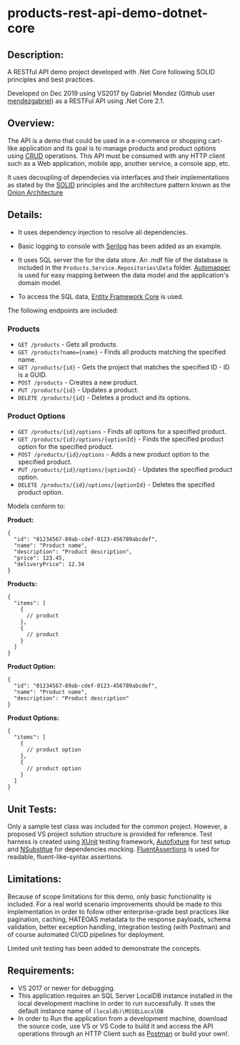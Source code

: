 # products-rest-api-demo-dotnet-core

## Description:
A RESTful API demo project developed with .Net Core following SOLID principles and best practices.

Developed on Dec 2019 using VS2017 by Gabriel Mendez (Github user [mendezgabriel](https://github.com/mendezgabriel)) as a RESTFul API using .Net Core 2.1. 

## Overview:
The API is a demo that could be used in a e-commerce or shopping cart-like application and its goal is to manage products and product options using [CRUD](https://en.wikipedia.org/wiki/Create,_read,_update_and_delete) operations. This API must be consumed with any HTTP client such as a Web application, mobile app, another service, a console app, etc. 

It uses decoupling of dependecies via interfaces and their implementations as stated by the [SOLID](https://en.wikipedia.org/wiki/SOLID) principles and the architecture pattern known as the [Onion Architecture](http://jeffreypalermo.com/blog/the-onion-architecture-part-1/)

## Details:
- It uses dependency injection to resolve all dependencies.

- Basic logging to console with [Serilog](https://github.com/serilog/serilog) has been added as an example.

- It uses SQL server the for the data store. An .mdf file of the database is included in the `Products.Service.Repositories\Data` folder. [Automapper](https://github.com/AutoMapper/AutoMapper) is used for easy mapping between the data model and the application's domain model.

- To access the SQL data, [Entity Framework Core](https://github.com/dotnet/efcore) is used.

The following endpoints are included:

### Products
* `GET /products` - Gets all products.
* `GET /products?name={name}` - Finds all products matching the specified name.
* `GET /products/{id}` - Gets the project that matches the specified ID - ID is a GUID.
* `POST /products` - Creates a new product.
* `PUT /products/{id}` - Updates a product.
* `DELETE /products/{id}` - Deletes a product and its options.

### Product Options
* `GET /products/{id}/options` - Finds all options for a specified product.
* `GET /products/{id}/options/{optionId}` - Finds the specified product option for the specified product.
* `POST /products/{id}/options` - Adds a new product option to the specified product.
* `PUT /products/{id}/options/{optionId}` - Updates the specified product option.
* `DELETE /products/{id}/options/{optionId}` - Deletes the specified product option.

Models conform to:

**Product:**
```
{
  "id": "01234567-89ab-cdef-0123-456789abcdef",
  "name": "Product name",
  "description": "Product description",
  "price": 123.45,
  "deliveryPrice": 12.34
}
```

**Products:**
```
{
  "items": [
    {
      // product
    },
    {
      // product
    }
  ]
}
```

**Product Option:**
```
{
  "id": "01234567-89ab-cdef-0123-456789abcdef",
  "name": "Product name",
  "description": "Product description"
}
```

**Product Options:**
```
{
  "items": [
    {
      // product option
    },
    {
      // product option
    }
  ]
}
```

## Unit Tests:
Only a sample test class was included for the common project. However, a proposed VS project solution structure is provided for reference. Test harness is created using [XUnit](https://xunit.net/) testing framework, [Autofixture](https://github.com/AutoFixture/AutoFixture) for test setup and [NSubstitue](https://github.com/nsubstitute/NSubstitute) for dependencies mocking. [FluentAssertions](https://github.com/fluentassertions/fluentassertions) is used for readable, fluent-like-syntax assertions.

## Limitations:
Because of scope limitations for this demo, only basic functionality is included. For a real world scenario improvements should be made to this implementation in order to follow other enterprise-grade best practices like pagination, caching, HATEOAS metadata to the response payloads, schema validation, better exception handling, integration testing (with Postman) and of course automated CI/CD pipelines for deployment.

Limited unit testing has been added to demonstrate the concepts.

## Requirements:
- VS 2017 or newer for debugging.
- This application requires an SQL Server LocalDB instance installed in the local development machine in order to run
successfully. It uses the default instance name of `(localdb)\MSSQLLocalDB`
- In order to Run the application from a development machine, download the source code, use VS or VS Code to build it and access the API operations through an HTTP Client such as [Postman](https://www.getpostman.com/) or build your own!.

